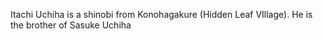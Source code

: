 Itachi Uchiha is a shinobi from Konohagakure (Hidden Leaf VIllage). He is the brother of Sasuke Uchiha